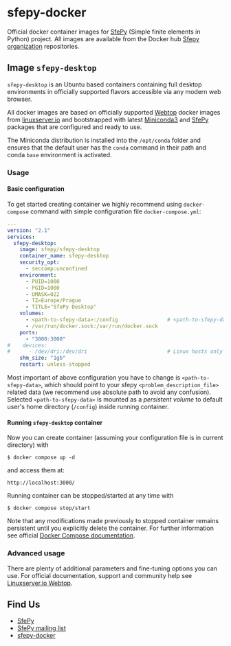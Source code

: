 # sfepy-docker
Official docker container images for [SfePy](http://sfepy.org) (Simple finite elements in Python) project.
All images are available from the Docker hub [Sfepy organization](https://hub.docker.com/u/sfepy) repositories.

## Image `sfepy-desktop`

`sfepy-desktop` is an Ubuntu based containers containing full desktop environments in officially supported flavors 
accessible via any modern web browser.

All docker images are based on officially supported [Webtop](https://github.com/linuxserver/docker-webtop)
docker images from [linuxserver.io](https://www.linuxserver.io) and bootstrapped with latest
[Miniconda3](https://docs.conda.io/en/latest/miniconda.html) and
[SfePy](https://anaconda.org/conda-forge/sfepy) packages that are configured and ready to use.

The Miniconda distribution is installed into the `/opt/conda` folder and ensures that the default user has the 
`conda` command in their path and conda `base` environment is activated.

### Usage
#### Basic configuration
To get started creating container we highly recommend using `docker-compose` command with simple configuration file
`docker-compose.yml`:

```yaml
---
version: "2.1"
services:
  sfepy-desktop:
    image: sfepy/sfepy-desktop
    container_name: sfepy-desktop
    security_opt:
      - seccomp:unconfined
    environment:
      - PUID=1000
      - PGID=1000
      - UMASK=022
      - TZ=Europe/Prague
      - TITLE="SfePy Desktop"
    volumes:
      - <path-to-sfepy-data>:/config                # <path-to-sfepy-data>:<home-dir>
      - /var/run/docker.sock:/var/run/docker.sock
    ports:
      - "3000:3000"
#    devices:
#      - /dev/dri:/dev/dri                          # Linux hosts only
    shm_size: "1gb"
    restart: unless-stopped
```

Most important of above configuration you have to change is `<path-to-sfepy-data>`, which should point to your sfepy 
`<problem_description_file>` related data (we recommend use absolute path to avoid any confusion). Selected
`<path-to-sfepy-data>` is mounted as a *persistent volume* to default user's home directory (`/config`) inside running 
container.

#### Running `sfepy-desktop` container
Now you can create container (assuming your configuration file is in current directory) with

    $ docker compose up -d

and access them at:

    http://localhost:3000/

Running container can be stopped/started at any time with

    $ docker compose stop/start

Note that any modifications made previously to stopped container remains persistent until you explicitly delete the 
container. For further information see official [Docker Compose documentation](https://docs.docker.com/compose/).

### Advanced usage
There are plenty of additional parameters and fine-tuning options you can use. For official documentation, support 
and community help see [Linuxserver.io Webtop](https://github.com/linuxserver/docker-webtop/blob/master/README.md).

## Find Us

* [SfePy](http://sfepy.org)
* [SfePy mailing list](https://mail.python.org/mm3/mailman3/lists/sfepy.python.org)
* [sfepy-docker](https://github.com/sfepy/sfepy-docker)
